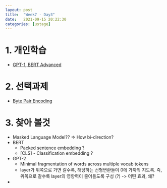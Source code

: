 ```yaml
---
layout: post
title:  "Week7 - Day3"
date:   2021-09-15 20:22:30
categories: [ustage]
---
```


# 1. 개인학습
* [GPT-1, BERT Advanced](https://kyunghyunlim.github.io/nlp/ml_ai/2021/09/14/bert2.html)

# 2. 선택과제
* [Byte Pair Encoding]()

# 3. 찾아 볼것
* Masked Language Model?? => How bi-direction?
* BERT 
    * Packed sentence embedding ?
    * [CLS] - Classification embedding ?
* GPT-2
    * Minimal fragmentation of words across multiple vocab tokens
    * layer가 위쪽으로 가면 갈수록, 해당하는 선형변환들이 0에 가까워 지도록. 즉, 위쪽으로 갈수록 layer의 영향력이 줄어들도록 구성 (?) -> 어떤 효과, 왜?
* 

